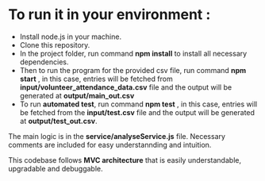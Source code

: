 # To run it in your environment :

- Install node.js in your machine.
- Clone this repository.
- In the project folder, run command **npm install** to install all necessary dependencies.
- Then to run the program for the provided csv file, run command **npm start** , in this case, entries will be fetched from **input/volunteer_attendance_data.csv** file and the output will be generated at **output/main_out.csv**
-  To run **automated test**, run command **npm test**
, in this case, entries will be fetched from the **input/test.csv** file and the output will be generated at **output/test_out.csv**.

The main logic is in the **service/analyseService.js** file.
Necessary comments are included for easy understannding and intuition.  

This codebase follows **MVC architecture** that is easily understandable, upgradable and debuggable.